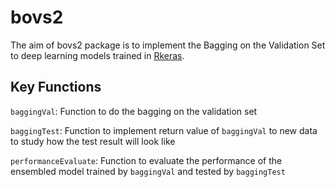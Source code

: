 # bovs2
The aim of bovs2 package is to implement the Bagging on the Validation Set to deep learning models trained in [Rkeras](https://keras.rstudio.com/).

## Key Functions
`baggingVal`: Function to do the bagging on the validation set

`baggingTest`: Function to implement return value of `baggingVal` to new data to study how the test result will look like

`performanceEvaluate`: Function to evaluate the performance of the ensembled model trained by `baggingVal` and tested by `baggingTest`
